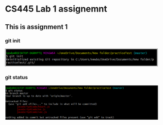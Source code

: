 # CS445 Lab 1 assignemnt 

## This is assignment 1

### git init

![git init](https://github.com/gakalu/CS445---Lab/blob/main/lab1/gitinit.PNG)


### git status

![git init](https://github.com/gakalu/CS445---Lab/blob/main/lab1/gitstatus.PNG)




